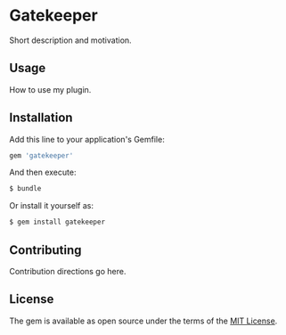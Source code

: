 # Gatekeeper
Short description and motivation.

## Usage
How to use my plugin.

## Installation
Add this line to your application's Gemfile:

```ruby
gem 'gatekeeper'
```

And then execute:
```bash
$ bundle
```

Or install it yourself as:
```bash
$ gem install gatekeeper
```

## Contributing
Contribution directions go here.

## License
The gem is available as open source under the terms of the [MIT License](https://opensource.org/licenses/MIT).
